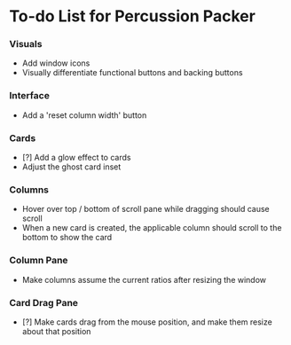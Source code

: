 # To-do List for Percussion Packer

### Visuals
* Add window icons
* Visually differentiate functional buttons and backing buttons

### Interface
* Add a 'reset column width' button

### Cards
* [?] Add a glow effect to cards
* Adjust the ghost card inset

### Columns
* Hover over top / bottom of scroll pane while dragging should cause scroll
* When a new card is created, the applicable column should scroll to the bottom to show the card

### Column Pane
* Make columns assume the current ratios after resizing the window

### Card Drag Pane
* [?] Make cards drag from the mouse position, and make them resize about that position
